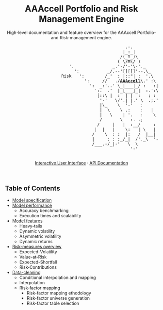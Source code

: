 
<!-- PROJECT LOGO -->
<br />
<p align="center">

  <h1 align="center">AAAccell Portfolio and Risk Management Engine</h1>

  <p align="center">
    High-level documentation and feature overview for the AAAccell Portfolio- and Risk-management engine.
    <br />
	<pre>
                                               .-.
                                              |_:_|
                                             /(_Y_)\
                                            ( \/M\/ )
                         '.               _.'-/'-'\-'._
                           ':           _/.--'[[[[]'--.\_
                      Risk   ':        /_'  : |::"| :  '.\
                               ':     //   ./<a href="https://aaaccell.ch/"><strong>AAAccell</strong></a>\.' :\
                                 ':  _:'..' \_|___|_/ :   :|
                                   ':.  .'  |_[___]_|  :.':\
                                    [::\ |  :  | |  :   ; : \
                                     '-'   \/'.| |.' \  .;.' |
                                     |\_    \  '-'   :       |
                                     |  \    \ .:    :   |   |
                                     |   \    | '.   :    \  |
                                     /       \   :. .;       |
                                    /     |   |  :__/     :  \\
                                   |  |   |    \:   | \   |   ||
                                  /    \  : :  |:   /  |__|   /|
                                  |     : : :_/_|  /'._\  '--|_\
                                  /___.-/_|-'   \  \
                                                 '-'
	</pre>
	<p align="center">
    <a href="http://psarm-web-1699300883.eu-central-1.elb.amazonaws.com/">Interactive User Interface</a>
    ·
    <a href="http://psarm-api-733308622.eu-central-1.elb.amazonaws.com/">API Documentation</a>
	<br />
	<br />
	<br />
	</p>
</p>
</p>


<!-- TABLE OF CONTENTS -->
## Table of Contents

* [Model specification](https://github.com/aaaccell/risk-doc/blob/master/model-specification.md)
* [Model performance](https://github.com/aaaccell/risk-doc/blob/master/model-performance.md)
  * Accuracy benchmarking
  * Execution times and scalability
* [Model features](https://github.com/aaaccell/risk-doc/blob/master/model-features.md)
  * Heavy-tails
  * Dynamic volatility
  * Asymmetric volatility
  * Dynamic returns
* [Risk-measures overview](https://github.com/aaaccell/risk-doc/blob/master/model-measures.md)
  * Expected-Volatility
  * Value-at-Risk
  * Expected-Shortfall
  * Risk-Contributions
* [Data-cleaning](https://github.com/aaaccell/risk-doc/blob/master/model-cleaning.md)
  * Conditional interpolation and mapping
  * Interpolation
  * Risk-factor mapping
    * Risk-factor mapping ethodology
    * Risk-factor universe generation
    * Risk-factor table selection
